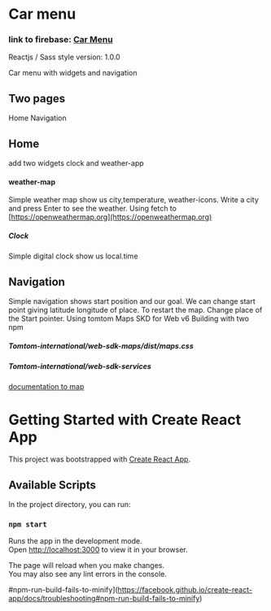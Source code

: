 # Car menu

### link to firebase: [Car Menu](https://car-menu-c07e2.web.app/)
Reactjs / Sass style
version: 1.0.0

 Car menu with widgets and navigation

## Two pages
Home Navigation

## Home
 add two widgets clock and weather-app

#### weather-map
Simple weather map show us city,temperature, weather-icons. Write a city and press Enter to see the weather.
Using fetch to [https://openweathermap.org](https://openweathermap.org) 

##### Clock
Simple digital clock show us local.time

## Navigation

Simple navigation shows start position and our goal. We can change start point giving latitude longitude of place.
To restart the map. Change place of the Start pointer.
Using tomtom Maps SKD for Web v6 
Building with two npm

##### Tomtom-international/web-sdk-maps/dist/maps.css

##### Tomtom-international/web-sdk-services

[documentation to map](https://developer.tomtom.com/maps-sdk-web-js/documentation)











# Getting Started with Create React App

This project was bootstrapped with [Create React App](https://github.com/facebook/create-react-app).

## Available Scripts

In the project directory, you can run:

### `npm start`

Runs the app in the development mode.\
Open [http://localhost:3000](http://localhost:3000) to view it in your browser.

The page will reload when you make changes.\
You may also see any lint errors in the console.

#npm-run-build-fails-to-minify](https://facebook.github.io/create-react-app/docs/troubleshooting#npm-run-build-fails-to-minify)
